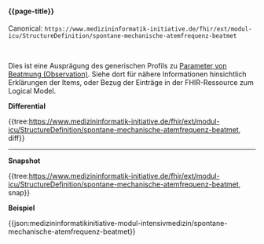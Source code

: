 #### {{page-title}}

Canonical: 
```https://www.medizininformatik-initiative.de/fhir/ext/modul-icu/StructureDefinition/spontane-mechanische-atemfrequenz-beatmet```

<br> 

Dies ist eine Ausprägung des generischen Profils zu [Parameter von Beatmung (Observation)](https://www.medizininformatik-initiative.de/fhir/ext/modul-icu/StructureDefinition/parameter-von-beatmung). Siehe dort für nähere Informationen hinsichtlich Erklärungen der Items, oder Bezug der Einträge in der FHIR-Ressource zum Logical Model. 


**Differential**

{{tree:https://www.medizininformatik-initiative.de/fhir/ext/modul-icu/StructureDefinition/spontane-mechanische-atemfrequenz-beatmet, diff}}

---

**Snapshot**

{{tree:https://www.medizininformatik-initiative.de/fhir/ext/modul-icu/StructureDefinition/spontane-mechanische-atemfrequenz-beatmet, snap}}

**Beispiel**

{{json:medizininformatikinitiative-modul-intensivmedizin/spontane-mechanische-atemfrequenz-beatmet}}